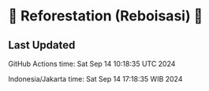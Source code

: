 
# 🌳 Reforestation (Reboisasi) 🌲

## Last Updated

GitHub Actions time: Sat Sep 14 10:18:35 UTC 2024

Indonesia/Jakarta time: Sat Sep 14 17:18:35 WIB 2024
